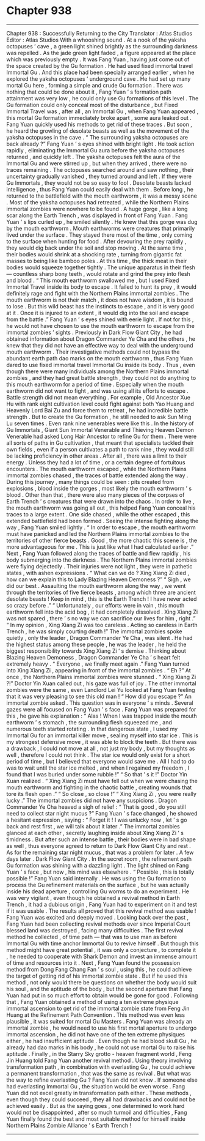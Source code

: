 
# Chapter 938


---

Chapter 938 : Successfully Returning to the City
Translator :
Atlas Studios
Editor :
Atlas Studios
With a whooshing sound .
At a nook of the yaksha octopuses ’ cave , a green light shined brightly as the surrounding darkness was repelled .
As the jade green light faded , a figure appeared at the place which was previously empty .
It was Fang Yuan , having just come out of the space created by the Gu formation .
He had used fixed immortal travel Immortal Gu .
And this place had been specially arranged earlier , when he explored the yaksha octopuses ’ underground cave .
He had set up many mortal Gu here , forming a simple and crude Gu formation .
There was nothing that could be done about it , Fang Yuan ’ s formation path attainment was very low , he could only use Gu formations of this level .
The Gu formation could only conceal most of the disturbance , but Fixed Immortal Travel was , after all , an Immortal Gu , when Fang Yuan appeared , this mortal Gu formation immediately broke apart , some aura leaked out .
Fang Yuan quickly used his methods to get rid of these traces .
But soon , he heard the growling of desolate beasts as well as the movement of the yaksha octopuses in the cave .
“ The surrounding yaksha octopuses are back already ?”
Fang Yuan ’ s eyes shined with bright light .
He took action rapidly , eliminating the Immortal Gu aura before the yaksha octopuses returned , and quickly left .
The yaksha octopuses felt the aura of the Immortal Gu and were stirred up , but when they arrived , there were no traces remaining . The octopuses searched around and saw nothing , their uncertainty gradually vanished , they turned around and left .
If they were Gu Immortals , they would not be so easy to fool .
Desolate beasts lacked intelligence , thus Fang Yuan could easily deal with them .
Before long , he returned to the battlefield with the mouth earthworm , it was a messy scene .
Most of the yaksha octopuses had retreated , while the Northern Plains immortal zombies were nowhere to be found .
A huge gorge , like a long scar along the Earth Trench , was displayed in front of Fang Yuan .
Fang Yuan ’ s lips curled up , he smiled silently .
He knew that this gorge was dug by the mouth earthworm .
Mouth earthworms were creatures that primarily lived under the surface .
They stayed there most of the time , only coming to the surface when hunting for food . After devouring the prey rapidly , they would dig back under the soil and stop moving .
At the same time , their bodies would shrink at a shocking rate , turning from gigantic fat masses to being like bamboo poles .
At this time , the thick meat in their bodies would squeeze together tightly . The unique apparatus in their flesh — countless sharp bony teeth , would rotate and grind the prey into flesh and blood .
“ This mouth earthworm swallowed me , but I used Fixed Immortal Travel inside its body to escape . It failed to hunt its prey , it would definitely rage and fight with the Northern Plains immortal zombies . The mouth earthworm is not their match , it does not have wisdom , it is bound to lose . But this wild beast has the instincts to escape , and it is very good at it . Once it is injured to an extent , it would dig into the soil and escape from the battle .”
Fang Yuan ’ s eyes shined with eerie light .
If not for this , he would not have chosen to use the mouth earthworm to escape from the immortal zombies ’ sights .
Previously in Dark Flow Giant City , he had obtained information about Dragon Commander Ye Cha and the others , he knew that they did not have an effective way to deal with the underground mouth earthworm .
Their investigative methods could not bypass the abundant earth path dao marks on the mouth earthworm , thus Fang Yuan dared to use fixed immortal travel Immortal Gu inside its body .
Thus , even though there were many individuals among the Northern Plains immortal zombies , and they had great battle strength , they could not do anything to this mouth earthworm for a period of time .
Especially when the mouth earthworm did not want to fight , and was using all its efforts to escape .
Battle strength did not mean everything .
For example , Old Ancestor Xue Hu with rank eight cultivation level could fight against both Yao Huang and Heavenly Lord Bai Zu and force them to retreat , he had incredible battle strength . But to create the Gu formation , he still needed to ask Sun Ming Lu seven times .
Even rank nine venerables were like this .
In the history of Gu Immortals , Giant Sun Immortal Venerable and Thieving Heaven Demon Venerable had asked Long Hair Ancestor to refine Gu for them .
There were all sorts of paths in Gu cultivation , that meant that specialists tackled their own fields , even if a person cultivates a path to rank nine , they would still be lacking proficiency in other areas .
After all , there was a limit to their energy .
Unless they had a lot of time , or a certain degree of fortuitous encounters .
The mouth earthworm escaped , while the Northern Plains immortal zombies chased , the traces of battle extended along the way .
During this journey , many things could be seen : pits created from explosions , blood inside the gorges , most likely the mouth earthworm ’ s blood . Other than that , there were also many pieces of the corpses of Earth Trench ’ s creatures that were drawn into the chaos .
In order to live , the mouth earthworm was going all out , this helped Fang Yuan conceal his traces to a large extent .
One side chased , while the other escaped , this extended battlefield had been formed .
Seeing the intense fighting along the way , Fang Yuan smiled lightly .
“ In order to escape , the mouth earthworm must have panicked and led the Northern Plains immortal zombies to the territories of other fierce beasts . Good , the more chaotic this scene is , the more advantageous for me . This is just like what I had calculated earlier .”
Next , Fang Yuan followed along the traces of battle and flew rapidly , his body submerging into the darkness .
The Northern Plains immortal zombies were flying dejectedly .
Their injuries were not light , they were in pathetic states , with ashen expressions .
“ What can we do ? Xing Xiang Zi died , how can we explain this to Lady Blazing Heaven Demoness ?”
“ Sigh , we did our best . Assaulting the mouth earthworm along the way , we went through the territories of five fierce beasts , among which three are ancient desolate beasts ! Keep in mind , this is the Earth Trench ! I have never acted so crazy before .”
“ Unfortunately , our efforts were in vain , this mouth earthworm fell into the acid bog , it had completely dissolved . Xing Xiang Zi was not spared , there ’ s no way we can sacrifice our lives for him , right .”
“ In my opinion , Xing Xiang Zi was too careless . Acting so careless in Earth Trench , he was simply courting death !”
The immortal zombies spoke quietly , only the leader , Dragon Commander Ye Cha , was silent .
He had the highest status among these people , he was the leader , he held the biggest responsibility towards Xing Xiang Zi ’ s demise .
Thinking about Blazing Heaven Demoness , Dragon Commander Ye Cha ’ s heart felt extremely heavy .
“ Everyone , we finally meet again .” Fang Yuan turned into Xing Xiang Zi , appearing in front of the immortal zombies .
“ Eh ?” At once , the Northern Plains immortal zombies were stunned .
“ Xing Xiang Zi ?!” Doctor Yin Xuan called out , his gaze was full of joy .
The other immortal zombies were the same , even Landlord Lei Yu looked at Fang Yuan feeling that it was very pleasing to see this old man !
“ How did you escape ?” An immortal zombie asked .
This question was in everyone ’ s minds .
Several gazes were all focused on Fang Yuan ’ s face .
Fang Yuan was prepared for this , he gave his explanation : “ Alas ! When I was trapped inside the mouth earthworm ’ s stomach , the surrounding flesh squeezed me , and numerous teeth started rotating . In that dangerous state , I used my Immortal Gu for an immortal killer move , sealing myself into star ice . This is my strongest defensive move , it was able to block the teeth . But there was a drawback , I could not move at all , not just my body , but my thoughts as well , therefore I could not think . The star ice would only exist for a short period of time , but I believed that everyone would save me . All I had to do was to wait until the star ice melted , and when I regained my freedom , I found that I was buried under some rubble !”
“ So that ’ s it !” Doctor Yin Xuan realized .
“ Xing Xiang Zi must have fell out when we were chasing the mouth earthworm and fighting in the chaotic battle , creating wounds that tore its flesh open .”
“ So close , so close !”
“ Xing Xiang Zi , you were really lucky .”
The immortal zombies did not have any suspicions .
Dragon Commander Ye Cha heaved a sigh of relief : “ That is good , do you still need to collect star night mucus ?”
Fang Yuan ’ s face changed , he showed a hesitant expression , saying : “ Forget it ! I was unlucky now , let ’ s go back and rest first , we will talk about it later .”
The immortal zombies glanced at each other , secretly laughing inside about Xing Xiang Zi ’ s timidness .
But after such an intense battle , their bodies were in bad shape as well , thus everyone agreed to return to Dark Flow Giant City and rest .
As for the remaining star night mucus , that was a problem for later .
A few days later .
Dark Flow Giant City .
In the secret room , the refinement path Gu formation was shining with a dazzling light .
The light shined on Fang Yuan ’ s face , but now , his mind was elsewhere .
“ Possible , this is totally possible !” Fang Yuan said internally .
He was using the Gu formation to process the Gu refinement materials on the surface , but he was actually inside his dead aperture , controlling Gu worms to do an experiment .
He was very vigilant , even though he obtained a revival method in Earth Trench , it had a dubious origin , Fang Yuan had to experiment on it and test if it was usable .
The results all proved that this revival method was usable !
Fang Yuan was excited and deeply moved .
Looking back over the past , Fang Yuan had been collecting revival methods ever since Imperial Court blessed land was destroyed , facing many difficulties .
The first revival method he collected , of time path — that was to use man as before Immortal Gu with time anchor Immortal Gu to revive himself .
But though this method might have great potential , it was only a conjecture , to complete it , he needed to cooperate with Shark Demon and invest an immense amount of time and resources into it .
Next , Fang Yuan found the possession method from Dong Fang Chang Fan ’ s soul , using this , he could achieve the target of getting rid of his immortal zombie state .
But if he used this method , not only would there be questions on whether the body would suit his soul , and the aptitude of the body , but the second aperture that Fang Yuan had put in so much effort to obtain would be gone for good .
Following that , Fang Yuan obtained a method of using a ten extreme physique immortal ascension to get rid of the immortal zombie state from Feng Jin Huang at the Refinement Path Convention .
This method was even less plausible , it was suited for mortal Gu Masters . Fang Yuan was already an immortal zombie , he would need to use his first mortal aperture to undergo immortal ascension , he did not have one of the ten extreme physiques either , he had insufficient aptitude . Even though he had blood skull Gu , he already had dao marks in his body , he could not use mortal Gu to raise his aptitude .
Finally , in the Starry Sky grotto - heaven fragment world , Feng Jin Huang told Fang Yuan another revival method .
Using theory involving transformation path , in combination with everlasting Gu , he could achieve a permanent transformation , that was the same as revival .
But what was the way to refine everlasting Gu ? Fang Yuan did not know .
If someone else had everlasting Immortal Gu , the situation would be even worse .
Fang Yuan did not excel greatly in transformation path either .
These methods , even though they could succeed , they all had drawbacks and could not be achieved easily .
But as the saying goes , one determined to work hard would not be disappointed , after so much turmoil and difficulties , Fang Yuan finally found the best and most suitable method for himself inside Northern Plains Zombie Alliance ’ s Earth Trench !

---

